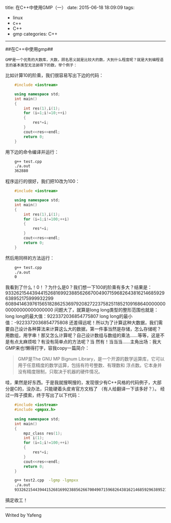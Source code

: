 title: 在C++中使用GMP（一）
date: 2015-06-18 18:09:09
tags:
- linux
- c++
- C++
- gmp
categories: C++
---
##在C++中使用gmp##

    GMP是一个优秀的大数库，大数，顾名思义就是比较大的数，大到什么程度呢？就是大到编程语言的基本类型无法装得下的数，举个例子： 
比如计算10的阶乘，我们很容易写出下边的代码：  
```C++
    #include <iostream>

    using namespace std;
    int main()
    {
        int res(1),i(1);
        for (i=1;i!=10;++i)
        {
            res*=i;
        }
        cout<<res<<endl;
        return 0;
    }
```
用下边的命令编译并运行：  

```bash
    g++ test.cpp
    ./a.out
    362880    
```

程序运行的很好，我们把10改为100：
```C++
    #include <iostream>

    using namespace std;
    int main()
    {
        int res(1),i(1);
        for (i=1;i!=100;++i)
        {
            res*=i;
        }
        cout<<res<<endl;
        return 0;
    }
```
然后用同样的方法运行：
```bash
    g++ test.cpp
    ./a.out
    0    
```
我看到了什么！0！？为什么是0？我们想一下100的阶乘有多大？结果是： 
933262154439441526816992388562667004907159682643816214685929638952175999932299
608941463976156518286253697920827223758251185210916864000000000000000000000000
问题大了，就算是long long类型的整形范围也就是：
long long的最大值：9223372036854775807
long long的最小值：-9223372036854775808
还差得远呢！所以为了计算这种大数据，我们需要自己设计各种算法来计算这么大的数据，第一件事当然是存储，怎么存储呢？
用数组，用字串！那又怎么计算呢？自己设计数组与数组的乘法……等等，这是不是有点太麻烦啦？有没有简单点的方法呢？当
然有！当当当……主角出场：我大GMP来也!懒得打字，容我copy一篇简介：
>GMP是The GNU MP Bignum Library，是一个开源的数学运算库，它可以用于任意精度的数学运算，包括有符号整数、有理数和
浮点数。它本身并没有精度限制，只取决于机器的硬件情况。

哇，果然是好东西。于是我就搜啊搜的，发现很少有C++风格的代码例子，大部分是C的，没办法，只能硬着头皮肯官方文档了
（有人给翻译一下该多好？）。
经过一阵子摸索，终于写出了以下代码：
```C++
    #include <iostream>
    #include <gmpxx.h>
     
    using namespace std;
    int main()
    {
        mpz_class res(1);
        int i(1);
        for (i=1;i!=100;++i)
        {
            res*=i;
        }
        cout<<res<<endl;
        return 0;
    }
```
```bash    
    g++ test2.cpp  -lgmp -lgmpxx
    ./a.out
    933262154439441526816992388562667004907159682643816214685929638952175999932299156089414639761565182862536979208272237582511852109168640000000000000000000000
```

搞定收工！
















---
Writed by Yafeng
